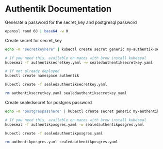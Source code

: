 # Authentik Documentation

Generate a password for the secret_key and postgresql password

```bash
openssl rand 60 | base64 -w 0
```

Create secret for secret_key

```bash
echo -n "secretkeyhere" | kubectl create secret generic my-authentik-secretkey-password --dry-run=client --from-file=authentik-secretkey-password=/dev/stdin --namespace=authentik -o yaml > authentiksecretkey.yaml

# If you need this, available on macos with brew install kubeseal
kubeseal -f authentiksecretkey.yaml -w sealedauthentiksecretkey.yaml

# If not already deployed
kubectl create namespace authentik

kubectl create -f sealedauthentiksecretkey.yaml

rm authentiksecretkey.yaml sealedauthentiksecretkey.yaml
```

Create sealedsecret for postgres password

```bash
echo -n "postgrespasshere" | kubectl create secret generic my-authentik-postgresql-password --dry-run=client --from-file=authentik-postgres-password=/dev/stdin --namespace=authentik -o yaml > authentikposgres.yaml

# If you need this, available on macos with brew install kubeseal
kubeseal -f authentikposgres.yaml -w sealedauthentikposgres.yaml

kubectl create -f sealedauthentikposgres.yaml

rm authentikposgres.yaml sealedauthentikposgres.yaml
```
